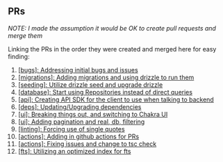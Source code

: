 
## PRs

_NOTE: I made the assumption it would be OK to create pull requests and merge them_

Linking the PRs in the order they were created and merged here for easy finding:

1. [[bugs]: Addressing initial bugs and issues](https://github.com/solomonjames/solace-candidate-assignment/pull/1)
2. [[migrations]: Adding migrations and using drizzle to run them](https://github.com/solomonjames/solace-candidate-assignment/pull/2)
3. [[seeding]: Utilize drizzle seed and upgrade drizzle](https://github.com/solomonjames/solace-candidate-assignment/pull/3)
4. [[database]: Start using Repositories instead of direct queries](https://github.com/solomonjames/solace-candidate-assignment/pull/4)
5. [[api]: Creating API SDK for the client to use when talking to backend](https://github.com/solomonjames/solace-candidate-assignment/pull/5)
6. [[deps]: Updating/Upgrading dependencies](https://github.com/solomonjames/solace-candidate-assignment/pull/6)
7. [[ui]: Breaking things out, and switching to Chakra UI](https://github.com/solomonjames/solace-candidate-assignment/pull/7)
8. [[ui]: Adding pagination and real, db, filtering](https://github.com/solomonjames/solace-candidate-assignment/pull/8)
9. [[linting]: Forcing use of single quotes](https://github.com/solomonjames/solace-candidate-assignment/pull/9)
10. [[actions]: Adding in github actions for PRs](https://github.com/solomonjames/solace-candidate-assignment/pull/10)
11. [[actions]: Fixing issues and change to tsc check](https://github.com/solomonjames/solace-candidate-assignment/pull/11)
12. [[fts]: Utilizing an optimized index for fts](https://github.com/solomonjames/solace-candidate-assignment/pull/12)
